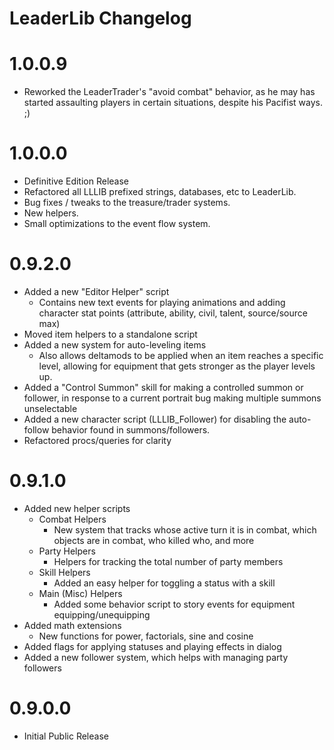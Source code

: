 LeaderLib Changelog
=======
# 1.0.0.9  
* Reworked the LeaderTrader's "avoid combat" behavior, as he may has started assaulting players in certain situations, despite his Pacifist ways. ;)

# 1.0.0.0
* Definitive Edition Release
* Refactored all LLLIB prefixed strings, databases, etc to LeaderLib.
* Bug fixes / tweaks to the treasure/trader systems.
* New helpers.
* Small optimizations to the event flow system.


# 0.9.2.0
* Added a new "Editor Helper" script
	* Contains new text events for playing animations and adding character stat points (attribute, ability, civil, talent, source/source max)
* Moved item helpers to a standalone script
* Added a new system for auto-leveling items
	* Also allows deltamods to be applied when an item reaches a specific level, allowing for equipment that gets stronger as the player levels up.
* Added a "Control Summon" skill for making a controlled summon or follower, in response to a current portrait bug making multiple summons unselectable
* Added a new character script (LLLIB_Follower) for disabling the auto-follow behavior found in summons/followers.
* Refactored procs/queries for clarity

# 0.9.1.0
* Added new helper scripts
	* Combat Helpers
		* New system that tracks whose active turn it is in combat, which objects are in combat, who killed who, and more
	* Party Helpers
		* Helpers for tracking the total number of party members
	* Skill Helpers
		* Added an easy helper for toggling a status with a skill
	* Main (Misc) Helpers
		* Added some behavior script to story events for equipment equipping/unequipping
* Added math extensions
	* New functions for power, factorials, sine and cosine
* Added flags for applying statuses and playing effects in dialog
* Added a new follower system, which helps with managing party followers

# 0.9.0.0
* Initial Public Release
